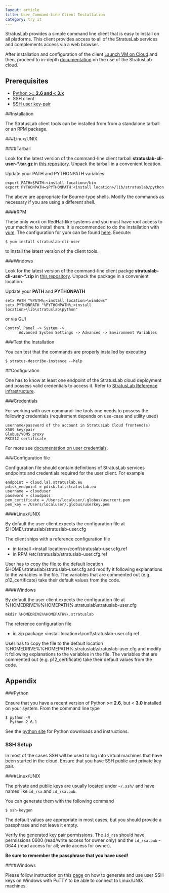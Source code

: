 ```yaml
---
layout: article
title: User Command-Line Client Installation
category: try it
---
```


StratusLab provides a simple command line client that is easy to install on
all platforms. This client provides access to all of the StratusLab services
and complements access via a web browser.

After installation and configuration of the client [Launch VM on Cloud][launch-vm] 
and then, proceed to in-depth [documentation][doku] on the use of the 
StratusLab cloud.

Prerequisites
-------------

+ [Python **>= 2.6 and < 3.x**](#pythoncheck)
+ SSH client
+ [SSH user key-pair](#sshkeypair)

##<a id="install">Installation</a>

The StratusLab client tools can be installed from from a standalone tarball 
or an RPM package.

###Linux/UNIX

####Tarball

Look for the latest version of the command-line client tarball 
**stratuslab-cli-user-\*.tar.gz** in [this repository][cli-user-repo]. 
Unpack the tarball in a convenient location.

Update your PATH and PYTHONPATH variables:

    export PATH=$PATH:<install location>/bin
    export PYTHONPATH=$PYTHONPATH:<install location>/lib/stratuslab/python

The above are appropriate for Bourne-type shells. Modify the commands as
necessary if you are using a different shell.

####RPM

These only work on RedHat-like systems and you must have root access to your
machine to install them. It is recommended to do the installation with
[yum][yum]. The configuration for yum can be found
[here][yum-config]. Execute:

    $ yum install stratuslab-cli-user

to install the latest version of the client tools.

###Windows

Look for the latest version of the command-line client packge 
**stratuslab-cli-user-\*.zip** in [this repository][cli-user-repo]. 
Unpack the package in a convenient location.

Update your **PATH** and **PYTHONPATH**

    setx PATH "%PATH%;<install location>\windows"
    setx PYTHONPATH "%PYTHONPATH%;<install location>\lib\stratuslab\python"

or via GUI

    Control Panel -> System -> 
          Advanced System Settings -> Advanced -> Environment Variables

###Test the Installation

You can test that the commands are properly installed by executing

    $ stratus-describe-instance --help

##<a id="config">Configuration</a>

One has to know at least one endpoint of the StratusLab cloud deployment and possess 
valid credentials to access it. Refer to 
[StratusLab Reference infrastructure][sl-ref-infra].

###Credentials

For working with user command-line tools one needs to possess the following 
credentials (requirement depends on use-case and utility used)

    username/password of the account in StratusLab Cloud frontend(s)
    X509 key/pair
    Globus/VOMS proxy
    PKCS12 certificate

For more see [documentation on user credentials][user-creds-docu].

###Configuration file

Configuration file should contain definitions of StratusLab services endpoints 
and credentials required for the user client. For example

    endpoint = cloud.lal.stratuslab.eu
    pdisk_endpoint = pdisk.lal.stratuslab.eu
    username = clouduser
    password = cloudpass
    pem_certificate = /Users/localuser/.globus/usercert.pem
    pem_key = /Users/localuser/.globus/userkey.pem

####Linux/UNIX

By default the user client expects the configuration file at 
$HOME/.stratuslab/stratuslab-user.cfg

The client ships with a reference configuration file

* in tarball &lt;install location&gt;/conf/stratuslab-user.cfg.ref 
* in RPM /etc/stratuslab/stratuslab-user.cfg.ref 

User has to copy the file to the default location 
$HOME/.stratuslab/stratuslab-user.cfg and modify it following explanations to 
the variables in the file. The variables that are commented out 
(e.g. p12_certificate) take their default values from the code.

####Windows

By default the user client expects the configuration file at 
%HOMEDRIVE%%HOMEPATH%\.stratuslab\stratuslab-user.cfg

    mkdir %HOMEDRIVE%%HOMEPATH%\.stratuslab

The reference configuration file 

* in zip package &lt;install location&gt;\conf\stratuslab-user.cfg.ref

User has to copy the file to the default location 
%HOMEDRIVE%%HOMEPATH%\.stratuslab\stratuslab-user.cfg and modify it following 
explanations to the variables in the file. The variables that are commented out 
(e.g. p12_certificate) take their default values from the code.

Appendix
--------

###<a id="pythoncheck">Python</a>

Ensure that you have a recent version of Python **>= 2.6**, but < **3.0** 
installed on your system. From the command line type

    $ python -V
      Python 2.6.1

See the [python site][python] for Python downloads and instructions.

### <a id="sshkeypair">SSH Setup</a>

In most of the cases SSH will be used to log into virtual machines that have
been started in the cloud. Ensure that you have SSH public and private
key pair.

####Linux/UNIX

The private and public keys are usually located under `~/.ssh/` and have names 
like `id_rsa` and `id_rsa.pub`.

You can generate them with the following command

    $ ssh-keygen

The default values are appropriate in most cases, but you should provide a
passphrase and not leave it empty.

Verify the generated key pair permissions. The `id_rsa` should have permissions 
0600 (read/write access for owner only) and the `id_rsa.pub` - 0644 (read 
access for all; write access for owner).

**Be sure to remember the passphrase that you have used!**

####Windows

Please follow instruction on this [page][amazon-ssh] on how to generate and 
use user SSH keys on Windows with PuTTY to be able to connect to Linux/UNIX 
machines.

[python]: http://python.org/
[yum]: http://yum.baseurl.org/
[yum-config]: http://yum.stratuslab.eu/
[cli-user-repo]: http://repo.stratuslab.eu:8081/content/repositories/centos-6.2-releases/eu/stratuslab/pkgs/stratuslab-cli-user-pkg/
[amazon-ssh]: http://docs.amazonwebservices.com/AWSEC2/latest/UserGuide/putty.html
[doku]: /documentation/
[sl-ref-infra]: /try%20it/2012/02/10/try-reference-cloud-infrastructures.html
[launch-vm]: /try%20it/2012/10/03/try-launch-vm.html
[user-creds-docu]: /documentation/2012/10/05/docs-tutor-user-credentials.html
